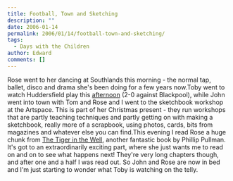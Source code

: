 ```yaml
---
title: Football, Town and Sketching
description: ""
date: 2006-01-14
permalink: 2006/01/14/football-town-and-sketching/
tags:
  - Days with the Children
author: Edward
comments: []
---
```


Rose went to her dancing at Southlands this morning - the normal tap,
ballet, disco and drama she\'s been doing for a few years now.Toby went
to watch Huddersfield play this [afternoon][1] (2-0 against Blackpool),
while John went into town with Tom and Rose and I went to the sketchbook
workshop at the Artspace. This is part of her Christmas present - they
run workshops that are partly teaching techniques and partly getting on
with making a sketchbook, really more of a scrapbook, using photos,
cards, bits from magazines and whatever else you can find.This evening I
read Rose a huge chunk from [The Tiger in the Well][2], another
fantastic book by Phillip Pullman. It\'s got to an extraordinarily
exciting part, where she just wants me to read on and on to see what
happens next! They\'re very long chapters though, and after one and a
half I was read out. So John and Rose are now in bed and I\'m just
starting to wonder what Toby is watching on the telly.



[1]: https://news.bbc.co.uk/sport1/hi/football/eng_div_2/4590386.stm
[2]: https://www.philip-pullman.com/pages/content/index.asp?PageID=31
